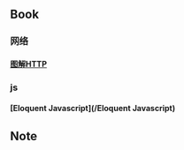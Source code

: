 ## Book
### 网络
#### [图解HTTP](/图解HTTP)
### js
#### [Eloquent Javascript](/Eloquent Javascript)
## Note